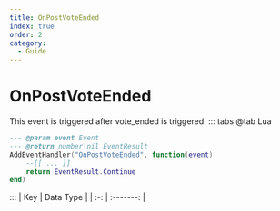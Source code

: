 ```yaml
---
title: OnPostVoteEnded
index: true
order: 2
category:
  - Guide
---
```


# OnPostVoteEnded
This event is triggered after vote_ended is triggered.
::: tabs
@tab Lua
```lua
--- @param event Event
--- @return number|nil EventResult
AddEventHandler("OnPostVoteEnded", function(event)
    --[[ ... ]]
    return EventResult.Continue
end)
```

:::
| Key | Data Type |
| :-: | :-------: |